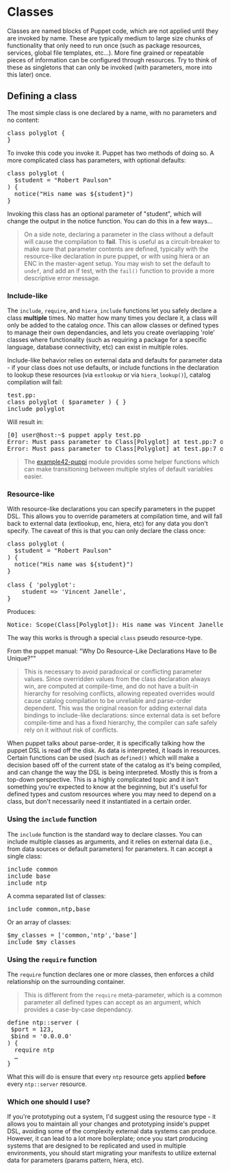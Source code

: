 # Classes

Classes are named blocks of Puppet code, which are not applied until they are invoked by name.  These are typically medium to large size chunks of functionality that only need to run once (such as package resources, services, global file templates, etc…).  More fine grained or repeatable pieces of information can be configured through resources.  Try to think of these as singletons that can only be invoked (with parameters, more into this later) once.

## Defining a class

The most simple class is one declared by a name, with no parameters and no content:

<pre>
class polyglot {
}
</pre>

To invoke this code you invoke it.  Puppet has two methods of doing so.  A more complicated class has parameters, with optional defaults:

<pre>
class polyglot (
  $student = "Robert Paulson"
) {
  notice("His name was ${student}")
}
</pre>

Invoking this class has an optional parameter of "student", which will change the output in the notice function.  You can do this in a few ways…

> On a side note, declaring a parameter in the class without a default will cause the compilation to **fail**.  This is useful as a circuit-breaker to make sure that parameter contents are defined, typically with the resource-like declaration in pure puppet, or with using hiera or an ENC in the master-agent setup.  You may wish to set the default to `undef`, and add an if test, with the `fail()` function to provide a more descriptive error message.

### Include-like

The `include`, `require`, and `hiera_include` functions let you safely declare a class **multiple** times.  No matter how many times you declare it, a class will only be added to the catalog *once*.  This can allow classes or defined types to manage their own dependancies, and lets you create overlapping 'role' classes where functionality (such as requiring a package for a specific language, database connectivity, etc) can exist in multiple roles.

Include-like behavior relies on external data and defaults for parameter data - if your class does not use defaults, or include functions in the declaration to lookup these resources (via `extlookup` or via `hiera_lookup()`), catalog compilation will fail:

<pre>
test.pp:
class polyglot ( $parameter ) { }
include polyglot
</pre>

Will result in:
<pre>
[0] user@host:~$ puppet apply test.pp
Error: Must pass parameter to Class[Polyglot] at test.pp:7 on node host.local
Error: Must pass parameter to Class[Polyglot] at test.pp:7 on node host.local
</pre>

> The [example42-puppi](https://github.com/example42/puppi) module provides some helper functions which can make transitioning between multiple styles of default variables easier.

### Resource-like

With resource-like declarations you can specify parameters in the puppet DSL.  This allows you to override parameters at compilation time, and will fall back to external data (extlookup, enc, hiera, etc) for any data you don't specify.  The caveat of this is that you can only declare the class once:

<pre>
class polyglot (
  $student = "Robert Paulson"
) {
  notice("His name was ${student}")
}

class { 'polyglot':
	student => 'Vincent Janelle',
}
</pre>
Produces:
<pre>
Notice: Scope(Class[Polyglot]): His name was Vincent Janelle
</pre>

The way this works is through a special `class` pseudo resource-type.

From the puppet manual: "Why Do Resource-Like Declarations Have to Be Unique?""
 > This is necessary to avoid paradoxical or conflicting parameter values. Since overridden values from the class 
> declaration always win, are computed at compile-time, and do not have a built-in hierarchy for resolving conflicts, 
> allowing repeated overrides would cause catalog compilation to be unreliable and parse-order dependent. 
> This was the original reason for adding external data bindings to include-like declarations: since external data is set 
> before compile-time and has a fixed hierarchy, the compiler can safe safely rely on it without risk of conflicts.

When puppet talks about parse-order, it is specifically talking how the puppet DSL is read off the disk.  As data is interpreted, it loads in resources.  Certain functions can be used (such as `defined()` which will make a decision based off of the current state of the catalog as it's being compiled, and can change the way the DSL is being interpreted.  Mostly this is from a top-down perspective.  This is a highly complicated topic and it isn't something you're expected to know at the beginning, but it's useful for defined types and custom resources where you may need to depend on a class, but don't necessarily need it instantiated in a certain order.

### Using the `include` function

The `include` function is the standard way to declare classes.  You can include multiple classes as arguments, 	and it relies on external data (i.e., from data sources or default parameters) for parameters.  It can accept a single class:

<pre>
include common
include base
include ntp
</pre>

A comma separated list of classes:

<pre>
include common,ntp,base
</pre>

Or an array of classes:
<pre>
$my_classes = ['common,'ntp','base']
include $my_classes
</pre>

### Using the `require` function

The `require` function declares one or more classes, then enforces a child relationship on the surrounding container.

> This is different from the `require` meta-parameter, which is a common parameter all defined types can accept as an argument, which provides a case-by-case dependancy.

<pre>
define ntp::server (
 $port = 123,
 $bind = '0.0.0.0'
) {
  require ntp
  …
}
</pre>

What this will do is ensure that every `ntp` resource gets applied **before** every `ntp::server` resource.

### Which one should I use?

If you're prototyping out a system, I'd suggest using the resource type - it allows you to maintain all your changes and prototyping inside's puppet DSL, avoiding some of the complexity external data systems can produce.  However, it can lead to a lot more boilerplate; once you start producing systems that are designed to be replicated and used in multiple environments, you should start migrating your manifests to utilize external data for parameters (params pattern, hiera, etc).




